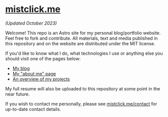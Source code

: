 # [mistclick.me](mistclick.me)

_(Updated October 2023)_

Welcome! This repo is an Astro site for my personal blog/portfolio website. Feel free to fork and contribute. All materials, text and media published in this repository and on the website are distributed under the MIT license.

If you'd like to know what I do, what technologies I use or anything else you should visit one of the pages below:

- [My blog](mistclick.me/blog)
- [My "about me" page](mistclick.me/about)
- [An overview of my projects](mistclick.me/projects)

My full resume will also be uploaded to this repository at some point in the near future.

If you wish to contact me personally, please see [mistclick.me/contact](mistclick.me/contact) for up-to-date contact details.
